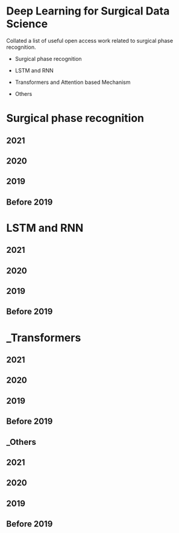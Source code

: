 # Deep Learning for Surgical Data Science
Collated a list of useful open access work related to surgical phase recognition.



- Surgical phase recognition

- LSTM and RNN

- Transformers and Attention based Mechanism

- Others




# Surgical phase recognition

## 2021

## 2020

## 2019

## Before 2019

# LSTM and RNN


## 2021

## 2020

## 2019

## Before 2019


# _Transformers

## 2021

## 2020

## 2019

## Before 2019

## _Others

## 2021

## 2020

## 2019

## Before 2019



